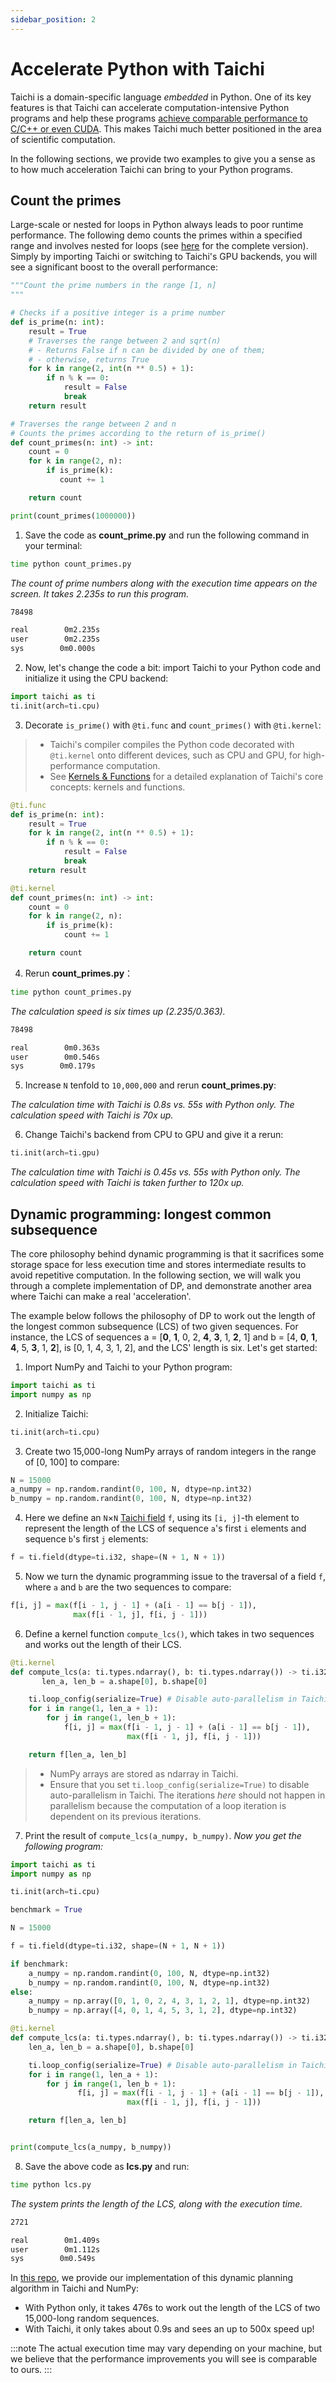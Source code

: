 ```yaml
---
sidebar_position: 2
---
```


# Accelerate Python with Taichi

Taichi is a domain-specific language *embedded* in Python. One of its key features is that Taichi can accelerate computation-intensive Python programs and help these programs [achieve comparable performance to C/C++ or even CUDA](https://docs.taichi-lang.org/blog/is-taichi-lang-comparable-to-or-even-faster-than-cuda). This makes Taichi much better positioned in the area of scientific computation.

In the following sections, we provide two examples to give you a sense as to how much acceleration Taichi can bring to your Python programs.

## Count the primes

Large-scale or nested for loops in Python always leads to poor runtime performance. The following demo counts the primes within a specified range and involves nested for loops (see [here](https://github.com/taichi-dev/faster-python-with-taichi/blob/main/count_primes.py) for the complete version). Simply by importing Taichi or switching to Taichi's GPU backends, you will see a significant boost to the overall performance:

```python
"""Count the prime numbers in the range [1, n]
"""

# Checks if a positive integer is a prime number
def is_prime(n: int):
    result = True
    # Traverses the range between 2 and sqrt(n)
    # - Returns False if n can be divided by one of them;
    # - otherwise, returns True
    for k in range(2, int(n ** 0.5) + 1):
        if n % k == 0:
            result = False
            break
    return result

# Traverses the range between 2 and n
# Counts the primes according to the return of is_prime()
def count_primes(n: int) -> int:
    count = 0
    for k in range(2, n):
        if is_prime(k):
           count += 1

    return count

print(count_primes(1000000))
```

1. Save the code as **count_prime.py** and run the following command in your terminal:

```bash
time python count_primes.py
```
   *The count of prime numbers along with the execution time appears on the screen. It takes 2.235s to run this program.*
```bash
78498

real        0m2.235s
user        0m2.235s
sys        0m0.000s
```

2.  Now, let's change the code a bit: import Taichi to your Python code and initialize it using the CPU backend:

```python
import taichi as ti
ti.init(arch=ti.cpu)
```

3. Decorate `is_prime()` with `@ti.func` and `count_primes()` with `@ti.kernel`:

> - Taichi's compiler compiles the Python code decorated with `@ti.kernel` onto different devices, such as CPU and GPU, for high-performance computation.
> - See [Kernels & Functions](../kernels/kernel_function.md) for a detailed explanation of Taichi's core concepts: kernels and functions.

```python
@ti.func
def is_prime(n: int):
    result = True
    for k in range(2, int(n ** 0.5) + 1):
        if n % k == 0:
            result = False
            break
    return result

@ti.kernel
def count_primes(n: int) -> int:
    count = 0
    for k in range(2, n):
        if is_prime(k):
            count += 1

    return count
```

4. Rerun **count_primes.py**：

```bash
time python count_primes.py
```
   *The calculation speed is six times up (2.235/0.363).*

```bash
78498

real        0m0.363s
user        0m0.546s
sys        0m0.179s
```

5.  Increase `N` tenfold to `10,000,000` and rerun **count_primes.py**:

   *The calculation time with Taichi is 0.8s vs. 55s with Python only. The calculation speed with Taichi is 70x up.*

6. Change Taichi's backend from CPU to GPU and give it a rerun:

```python
ti.init(arch=ti.gpu)
```
   *The calculation time with Taichi is 0.45s vs. 55s with Python only. The calculation speed with Taichi is taken further to 120x up.*

## Dynamic programming: longest common subsequence

The core philosophy behind dynamic programming is that it sacrifices some storage space for less execution time and stores intermediate results to avoid repetitive computation. In the following section, we will walk you through a complete implementation of DP, and demonstrate another area where Taichi can make a real 'acceleration'.

The example below follows the philosophy of DP to work out the length of the longest common subsequence (LCS) of two given sequences. For instance, the LCS of sequences a = [**0**, **1**, 0, 2, **4**, **3**, 1, **2**, 1] and b = [4, **0**, **1**, **4**, 5, **3**, 1, **2**],  is [0, 1, 4, 3, 1, 2], and the LCS' length is six. Let's get started:

1. Import NumPy and Taichi to your Python program:

```python
import taichi as ti
import numpy as np
```

2. Initialize Taichi:

```python
ti.init(arch=ti.cpu)
```

3. Create two 15,000-long NumPy arrays of random integers in the range of [0, 100] to compare:

```python
N = 15000
a_numpy = np.random.randint(0, 100, N, dtype=np.int32)
b_numpy = np.random.randint(0, 100, N, dtype=np.int32)
```

4. Here we define an `N`&times;`N` [Taichi field](../basic/field.md) `f`, using its `[i, j]`-th element to represent the length of the LCS of sequence `a`'s first `i` elements and sequence `b`'s first `j` elements:

```python
f = ti.field(dtype=ti.i32, shape=(N + 1, N + 1))
```

5. Now we turn the dynamic programming issue to the traversal of a field `f`, where `a` and `b` are the two sequences to compare:

```python
f[i, j] = max(f[i - 1, j - 1] + (a[i - 1] == b[j - 1]),
              max(f[i - 1, j], f[i, j - 1]))
```

6. Define a kernel function `compute_lcs()`, which takes in two sequences and works out the length of their LCS.

```python
@ti.kernel
def compute_lcs(a: ti.types.ndarray(), b: ti.types.ndarray()) -> ti.i32:
       len_a, len_b = a.shape[0], b.shape[0]

    ti.loop_config(serialize=True) # Disable auto-parallelism in Taichi
    for i in range(1, len_a + 1):
        for j in range(1, len_b + 1):
            f[i, j] = max(f[i - 1, j - 1] + (a[i - 1] == b[j - 1]),
                          max(f[i - 1, j], f[i, j - 1]))

    return f[len_a, len_b]
```

> - NumPy arrays are stored as ndarray in Taichi.
> - Ensure that you set `ti.loop_config(serialize=True)` to disable auto-parallelism in Taichi. The iterations *here* should not happen in parallelism because the computation of a loop iteration is dependent on its previous iterations.

7. Print the result of `compute_lcs(a_numpy, b_numpy)`.
   *Now you get the following program:*

```python
import taichi as ti
import numpy as np

ti.init(arch=ti.cpu)

benchmark = True

N = 15000

f = ti.field(dtype=ti.i32, shape=(N + 1, N + 1))

if benchmark:
    a_numpy = np.random.randint(0, 100, N, dtype=np.int32)
    b_numpy = np.random.randint(0, 100, N, dtype=np.int32)
else:
    a_numpy = np.array([0, 1, 0, 2, 4, 3, 1, 2, 1], dtype=np.int32)
    b_numpy = np.array([4, 0, 1, 4, 5, 3, 1, 2], dtype=np.int32)

@ti.kernel
def compute_lcs(a: ti.types.ndarray(), b: ti.types.ndarray()) -> ti.i32:
    len_a, len_b = a.shape[0], b.shape[0]

    ti.loop_config(serialize=True) # Disable auto-parallelism in Taichi
    for i in range(1, len_a + 1):
        for j in range(1, len_b + 1):
               f[i, j] = max(f[i - 1, j - 1] + (a[i - 1] == b[j - 1]),
                          max(f[i - 1, j], f[i, j - 1]))

    return f[len_a, len_b]


print(compute_lcs(a_numpy, b_numpy))
```

8. Save the above code as **lcs.py** and run:

```bash
time python lcs.py
```
   *The system prints the length of the LCS, along with the execution time.*

```bash
2721

real        0m1.409s
user        0m1.112s
sys        0m0.549s
```

In [this repo](https://github.com/taichi-dev/faster-python-with-taichi/blob/main/lcs.py), we provide our implementation of this dynamic planning algorithm in Taichi and NumPy:

- With Python only, it takes 476s to work out the length of the LCS of two 15,000-long random sequences.
- With Taichi, it only takes about 0.9s and sees an up to 500x speed up!

:::note
The actual execution time may vary depending on your machine, but we believe that the performance improvements you will see is comparable to ours.
:::
